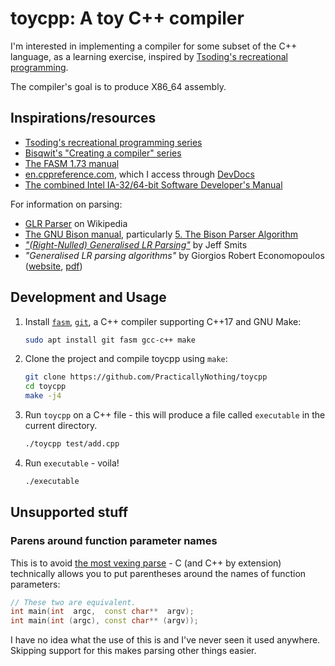 # toycpp: A toy C++ compiler

I'm interested in implementing a compiler for some subset of the C++ language, as a learning exercise, inspired by [Tsoding's recreational programming](<https://www.youtube.com/@TsodingDaily/videos?view=0&sort=dd&shelf_id=1>).

The compiler's goal is to produce X86_64 assembly.

## Inspirations/resources

- [Tsoding's recreational programming series](<https://www.youtube.com/@TsodingDaily/videos?view=0&sort=dd&shelf_id=1>)
- [Bisqwit's "Creating a compiler" series](<https://www.youtube.com/watch?v=KwpcOYKfXZc&list=PLzLzYGEbdY5n9ITKUqOuRjXkRU5tMW2Sd>)
- [The FASM 1.73 manual](<https://flatassembler.net/docs.php?article=manual>)
- [en.cppreference.com](<https://en.cppreference.com/w/cpp.html>), which I access through [DevDocs](<https://devdocs.io/>)
- [The combined Intel IA-32/64-bit Software Developer's Manual](<https://cdrdv2-public.intel.com/858440/325462-088-sdm-vol-1-2abcd-3abcd-4.pdf>)

For information on parsing:
- [GLR Parser](<https://en.wikipedia.org/wiki/GLR_parser>) on Wikipedia
- [The GNU Bison manual](<https://www.gnu.org/software/bison/manual/html_node/index.html>), particularly [5. The Bison Parser Algorithm](<https://www.gnu.org/software/bison/manual/html_node/Algorithm.html>)
- *["(Right-Nulled) Generalised LR Parsing"](<https://blog.jeffsmits.net/generalised-lr-parsing>)* by Jeff Smits
- *"Generalised LR parsing algorithms"* by Giorgios Robert Economopoulos ([website](<https://xrtero.github.io/glr_book/index.html>), [pdf](<https://core.ac.uk/download/pdf/301667613.pdf>))

## Development and Usage

1. Install [`fasm`](<https://flatassembler.net/>), [`git`](<https://git-scm.com/downloads>), a C++ compiler supporting C++17 and GNU Make:
   ```bash
   sudo apt install git fasm gcc-c++ make
   ```
2. Clone the project and compile toycpp using `make`:
   ```bash
   git clone https://github.com/PracticallyNothing/toycpp
   cd toycpp
   make -j4
   ```
3. Run `toycpp` on a C++ file - this will produce a file called `executable` in the current directory.
   ```bash
   ./toycpp test/add.cpp
   ```
4. Run `executable` - voila!
   ```bash
   ./executable
   ```

## Unsupported stuff

### Parens around function parameter names
This is to avoid [the most vexing parse](<https://en.wikipedia.org/wiki/Most_vexing_parse>) - C (and C++ by extension) technically allows you to put parentheses around the names of function parameters:

```c++
// These two are equivalent.
int main(int  argc,  const char**  argv);
int main(int (argc), const char** (argv));
```

I have no idea what the use of this is and I've never seen it used anywhere. Skipping support for this makes parsing other things easier.

